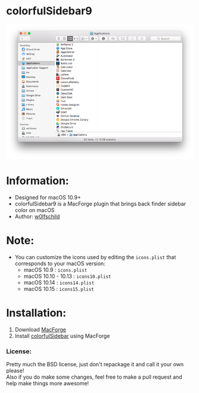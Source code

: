# colorfulSidebar9

![preview](preview.png) 

# Information:

- Designed for macOS 10.9+
- colorfulSidebar9 is a MacForge plugin that brings back finder sidebar color on macOS
- Author: [w0lfschild](https://github.com/w0lfschild)

# Note:

- You can customize the icons used by editing the  `icons.plist` that corresponds to your macOS version:
    - macOS 10.9 :  `icons.plist`
    - macOS 10.10 - 10.13 : `icons10.plist`
    - macOS 10.14 : `icons14.plist`
    - macOS 10.15 : `icons15.plist`

# Installation:

1. Download [MacForge](https://github.com/w0lfschild/app_updates/raw/master/MacForge/MacForge.zip)
2. Install [colorfulSidebar](https://www.macenhance.com/mflink?macforge://github.com/w0lfschild/myRepo/raw/master/myPaidRepo/org.w0lf.colorfulSidebar9) using MacForge
	
### License:
Pretty much the BSD license, just don't repackage it and call it your own please!    
Also if you do make some changes, feel free to make a pull request and help make things more awesome!
